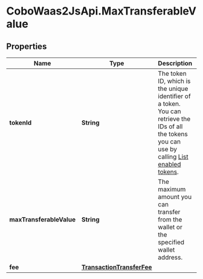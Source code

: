 # CoboWaas2JsApi.MaxTransferableValue

## Properties

Name | Type | Description | Notes
------------ | ------------- | ------------- | -------------
**tokenId** | **String** | The token ID, which is the unique identifier of a token. You can retrieve the IDs of all the tokens you can use by calling [List enabled tokens](/developers/v2/api-references/wallets/list-enabled-tokens). | [optional] 
**maxTransferableValue** | **String** | The maximum amount you can transfer from the wallet or the specified wallet address. | [optional] 
**fee** | [**TransactionTransferFee**](TransactionTransferFee.md) |  | [optional] 


